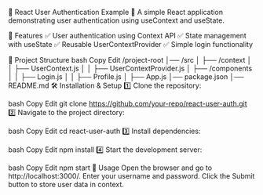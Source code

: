 🌟 React User Authentication Example
🚀 A simple React application demonstrating user authentication using useContext and useState.

📌 Features
✅ User authentication using Context API
✅ State management with useState
✅ Reusable UserContextProvider
✅ Simple login functionality

📂 Project Structure
bash
Copy
Edit
/project-root
│── /src
│ ├── /context
│ │ ├── UserContext.js
│ │ ├── UserContextProvider.js
│ ├── /components
│ │ ├── Login.js
│ │ ├── Profile.js
│ ├── App.js
│── package.json
│── README.md
🛠️ Installation & Setup
1️⃣ Clone the repository:

bash
Copy
Edit
git clone https://github.com/your-repo/react-user-auth.git
2️⃣ Navigate to the project directory:

bash
Copy
Edit
cd react-user-auth
3️⃣ Install dependencies:

bash
Copy
Edit
npm install
4️⃣ Start the development server:

bash
Copy
Edit
npm start
🚀 Usage
Open the browser and go to http://localhost:3000/.
Enter your username and password.
Click the Submit button to store user data in context.
